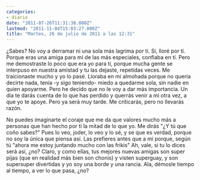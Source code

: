 ```yaml
---
categories:
- diario
date: "2011-07-26T11:31:38.000Z"
lastmod: "2011-11-04T15:03:27.000Z"
title: "Martes, 26 de julio de 2011 a las 12:31"
---
```


¿Sabes? No voy a derramar ni una sola más lagrima por ti. Si, lloré por ti. Porque eras una amiga para mi de las más especiales, confiaba en tí­. Pero me demostraste lo poco que era yo para tí­, porque mucha gente se interpuso en nuestra amistad y tu las dejaste, repetidas veces. Me traicionaste mucho y yo lo pasé. Lloraba en mi almohada porque no querí­a decirte nada, tení­a -y sigo teniendo- miedo a quedarme sola, sin nadie en quien apoyarme. Pero he decido que no le voy a dar más importancia. Un dí­a te darás cuenta de lo que has perdido y querrás venir a mi otra vez, a que yo te apoye. Pero ya será muy tarde. Me criticarás, pero no llevarás razón.

No puedes imaginarte el coraje que me da que valores mucho más a personas que han hecho por ti la mitad de lo que yo. Me dirás "¿Y tú que coño sabes?" Pues lo veo, joder, lo veo y lo sé, y se que es verdad, porque no soy la única que piensa así­.
Las prefieres antes que a mi porque, según tú "ahora me estoy juntando mucho con las frikis" Ah, vale, si tu lo dices será así­, ¿no? Claro, y como ellas, tus mejores nuevas amigas son super pijas (que en realidad más bien son chonis) y visten superguay, y son supersuper divertidas y yo soy una borde y una rancia.
Ala, démosle tiempo al tiempo, a ver lo que pasa, ¿no?